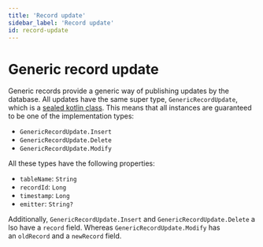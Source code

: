 ```yaml
---
title: 'Record update'
sidebar_label: 'Record update'
id: record-update
---
```


Generic record update
=====================

Generic records provide a generic way of publishing updates by the database. All updates have the same super type, `GenericRecordUpdate`, which is a [sealed kotlin class](https://kotlinlang.org/docs/sealed-classes.html). This means that all instances are guaranteed to be one of the implementation types:

-   `GenericRecordUpdate.Insert`
-   `GenericRecordUpdate.Delete`
-   `GenericRecordUpdate.Modify`

All these types have the following properties:

-   `tableName`: `String`
-   `recordId`: `Long`
-   `timestamp`: `Long`
-   `emitter`: `String?`

Additionally, `GenericRecordUpdate.Insert` and `GenericRecordUpdate.Delete` also have a `record` field. Whereas `GenericRecordUpdate.Modify` has an `oldRecord` and a `newRecord` field.